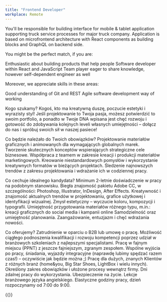 ```yaml
---
title: "Frontend Developer"
workplace: Remote
---
```

You'll be responsible for building interface for mobile & tablet application supporting truck service processes for major truck company. Application is based on microfrontend architecture with React components as building blocks and GraphQL on backend side.

You might be the perfect match, if you are:

Enthusiastic about building products that help people
Software developer within React and JavaScript
Team player eager to share knowledge, however self-dependent engineer as well

Moreover, we appreciate skills in these areas:

Good understanding of  Git and REST
Agile software development way of working


Kogo szukamy?
Kogoś, kto ma kreatywną duszę, poczucie estetyki i wyrazisty styl! Jeśli projektowanie to Twoja pasja, możesz potwierdzić to swoim portfolio, a ponadto w Twoje DNA wpisana jest chęć rozwoju i gotowość do zdobywania kolejnych leveli własnych umiejętności – dołącz do nas i spróbuj swoich sił w naszej pasiece!
 
Co będzie należało do Twoich obowiązków?
Projektowanie materiałów graficznych i animowanych dla wymagających globalnych marek.
Tworzenie skutecznych konceptów wspierających strategiczne cele biznesowe.
Współpraca z teamem w zakresie kreacji i produkcji materiałów marketingowych.
Kreowanie niestandardowych pomysłów i wykorzystanie kreatywnych formatów w bieżących projektach.
Śledzenie najnowszych trendów z zakresu projektowania i wdrażanie ich w codziennej pracy.

Co cechuje idealnego kandydata?
Minimum 2-letnie doświadczenie w pracy na podobnym stanowisku.
Biegła znajomość pakietu Adobe CC, w szczególności: Photoshop, Illustrator, InDesign, After Effects.
Kreatywność i znajomość aktualnych trendów w projektowaniu, grafice użytkowej i identyfikacji wizualnej.
Zmysł estetyczny – wyczucie koloru, kompozycji i typografii.
Umiejętność przygotowania materiałów różnego typu, m.in.: kreacji graficznych do social media i kampanii online
Samodzielność oraz umiejętność planowania.
Zaangażowanie, entuzjazm i chęć wdrażania nowości.

 Co oferujemy?
Zatrudnienie w oparciu o B2B lub umowę o pracę. 
Możliwość ciągłego podnoszenia kwalifikacji i rozwoju kompetencji poprzez udział w branżowych szkoleniach z najlepszymi specjalistami.
Pracę w fajnym miejscu (PPNT) z jeszcze fajniejszym, zgranym zespołem.
Wspólne wyjścia po pracy, śniadania, wyjazdy integracyjne (naprawdę lubimy spędzać razem czas!) – oczywiście jak będzie można ;)
Pracę dla dużych, znanych Klientów z różnych branż (home&you, Big Star Shoes, LightBox i wielu innych).
Określony zakres obowiązków i ułożone procesy wewnątrz firmy.
Dni zdalnej pracy do wykorzystania.
Ubezpieczenie na życie.
Lekcje branżowego języka angielskiego.
Elastyczne godziny pracy, dzień rozpoczynamy od 7:00 do 9:00.


{{<disclaimer>}}